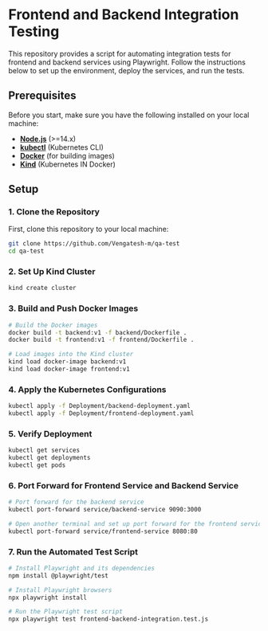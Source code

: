 # Frontend and Backend Integration Testing

This repository provides a script for automating integration tests for frontend and backend services using Playwright. Follow the instructions below to set up the environment, deploy the services, and run the tests.

## Prerequisites

Before you start, make sure you have the following installed on your local machine:

- **[Node.js](https://nodejs.org/)** (>=14.x)
- **[kubectl](https://kubernetes.io/docs/tasks/tools/)** (Kubernetes CLI)
- **[Docker](https://www.docker.com/get-started)** (for building images)
- **[Kind](https://kind.sigs.k8s.io/docs/user/quick-start/)** (Kubernetes IN Docker)

## Setup

### 1. Clone the Repository


First, clone this repository to your local machine:

```bash
git clone https://github.com/Vengatesh-m/qa-test
cd qa-test
```

### 2. Set Up Kind Cluster

```bash
kind create cluster
```

### 3. Build and Push Docker Images

```bash
# Build the Docker images
docker build -t backend:v1 -f backend/Dockerfile .
docker build -t frontend:v1 -f frontend/Dockerfile .

# Load images into the Kind cluster
kind load docker-image backend:v1
kind load docker-image frontend:v1
```
### 4. Apply the Kubernetes Configurations

```bash
kubectl apply -f Deployment/backend-deployment.yaml
kubectl apply -f Deployment/frontend-deployment.yaml
```

### 5. Verify Deployment
```bash
kubectl get services
kubectl get deployments
kubectl get pods
```

### 6. Port Forward for Frontend Service and Backend Service
```bash
# Port forward for the backend service
kubectl port-forward service/backend-service 9090:3000

# Open another terminal and set up port forward for the frontend service
kubectl port-forward service/frontend-service 8080:80
```

### 7. Run the Automated Test Script
```bash
# Install Playwright and its dependencies
npm install @playwright/test

# Install Playwright browsers
npx playwright install

# Run the Playwright test script
npx playwright test frontend-backend-integration.test.js
```

